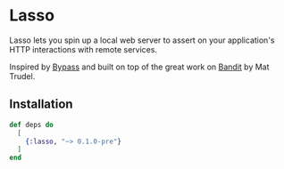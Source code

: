 # Lasso

Lasso lets you spin up a local web server to assert on your application's HTTP interactions with remote services.

Inspired by [Bypass](https://github.com/PSPDFKit-labs/bypass) and built on top of the great work on [Bandit](https://github.com/mtrudel/bandit) by Mat Trudel.

## Installation

```elixir
def deps do
  [
    {:lasso, "~> 0.1.0-pre"}
  ]
end
```
